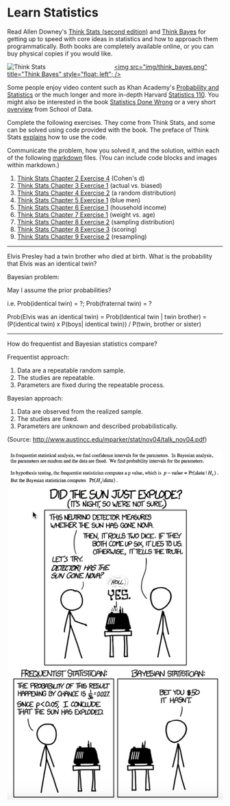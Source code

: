 # Learn Statistics

Read Allen Downey's [Think Stats (second edition)](http://greenteapress.com/thinkstats2/) and [Think Bayes](http://greenteapress.com/thinkbayes/) for getting up to speed with core ideas in statistics and how to approach them programmatically. Both books are completely available online, or you can buy physical copies if you would like.

[<img src="img/think_stats.jpg" title="Think Stats" width="250" style="float: left;" />](http://greenteapress.com/thinkstats2/)
[<img src="img/think_bayes.png" title="Think Bayes" style="float: left"; />](http://greenteapress.com/thinkbayes/)

Some people enjoy video content such as Khan Academy's [Probability and Statistics](https://www.khanacademy.org/math/probability) or the much longer and more in-depth Harvard [Statistics 110](https://www.youtube.com/playlist?list=PL2SOU6wwxB0uwwH80KTQ6ht66KWxbzTIo). You might also be interested in the book [Statistics Done Wrong](http://www.statisticsdonewrong.com/) or a very short [overview](http://schoolofdata.org/handbook/courses/the-math-you-need-to-start/) from School of Data.


Complete the following exercises. They come from Think Stats, and some can be solved using code provided with the book. The preface of Think Stats [explains](http://greenteapress.com/thinkstats2/html/thinkstats2001.html#toc2) how to use the code.

Communicate the problem, how you solved it, and the solution, within each of the following [markdown](https://guides.github.com/features/mastering-markdown/) files. (You can include code blocks and images within markdown.)

1. [Think Stats Chapter 2 Exercise 4](statistics/2-4-cohens_d.md) (Cohen's d)
2. [Think Stats Chapter 3 Exercise 1](statistics/3-1-actual_biased.md) (actual vs. biased)
3. [Think Stats Chapter 4 Exercise 2](statistics/4-2-random_dist.md) (a random distribution)
4. [Think Stats Chapter 5 Exercise 1](statistics/5-1-blue_men.md) (blue men)
5. [Think Stats Chapter 6 Exercise 1](statistics/6-1-household_income.md) (household income)
6. [Think Stats Chapter 7 Exercise 1](statistics/7-1-weight_vs_age.md) (weight vs. age)
7. [Think Stats Chapter 8 Exercise 2](statistics/8-2-sampling_dist.md) (sampling distribution)
8. [Think Stats Chapter 8 Exercise 3](statistics/8-3-scoring.md) (scoring)
9. [Think Stats Chapter 9 Exercise 2](statistics/9-2-resampling.md) (resampling)


---

Elvis Presley had a twin brother who died at birth.  What is the probability that Elvis was an identical twin?

Bayesian problem:

May I assume the prior probabilities? 

i.e. Prob(identical twin) = ?; Prob(fraternal twin) = ?

Prob(Elvis was an identical twin) = Prob(Identical twin | twin brother) =  (P(identical twin) x P(boys| identical twin)) /  P(twin, brother or sister)

---

How do frequentist and Bayesian statistics compare?

Frequentist approach:

1) Data are a repeatable random sample.
2) The studies are repeatable.
3) Parameters are fixed during the repeatable process.

Bayesian approach:

1) Data are observed from the realized sample.
2) The studies are fixed.
3) Parameters are unknown and described probabilistically.

(Source: http://www.austincc.edu/mparker/stat/nov04/talk_nov04.pdf)

<img src="https://github.com/hvsarma/dsp/blob/master/img/freq-bayesian.jpg" title="Freq bayesian comparison" width="650" style="float: left;" /> 

<img src="https://github.com/hvsarma/dsp/blob/master/img/hassunexploded.jpg" title="Freq bayesian comparison" width="650" style="float: left;" /> 


---
